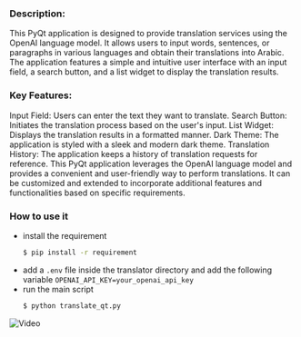 ### Description:
This PyQt application is designed to provide translation services using the OpenAI language model. It allows users to input words, sentences, or paragraphs in various languages and obtain their translations into Arabic. The application features a simple and intuitive user interface with an input field, a search button, and a list widget to display the translation results.

### Key Features:

Input Field: Users can enter the text they want to translate.
Search Button: Initiates the translation process based on the user's input.
List Widget: Displays the translation results in a formatted manner.
Dark Theme: The application is styled with a sleek and modern dark theme.
Translation History: The application keeps a history of translation requests for reference.
This PyQt application leverages the OpenAI language model and provides a convenient and user-friendly way to perform translations. It can be customized and extended to incorporate additional features and functionalities based on specific requirements.

### How to use it
- install the requirement 
    ```bash
    $ pip install -r requirement
    ```
- add a `.env` file inside the translator directory and add the following variable `OPENAI_API_KEY=your_openai_api_key`
- run the main script 
    ```bash
    $ python translate_qt.py
    ```

![Video](https://www.youtube.com/watch?v=PsuWlNQVhzA)
